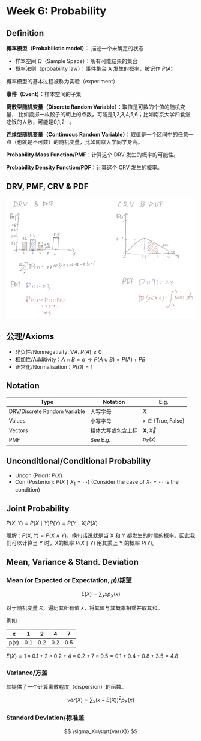 # Week 6: Probability


## Definition

**概率模型（Probabilistic model）**： 描述一个未确定的状态
- 样本空间 $\Omega$（Sample Space）：所有可能结果的集合
- 概率法则（probability law）：事件集合 A 发生的概率，被记作 $P(A)$

概率模型的基本过程被称为实验（experiment）

**事件（Event）**：样本空间的子集

**离散型随机变量（Discrete Random Variable）**：取值是可数的个值的随机变量， 比如投掷一枚骰子的朝上的点数，可能是1,2,3,4,5,6；比如南京大学四食堂吃饭的人数，可能是0,1,2···。

**连续型随机变量（Continuous Random Variable）**：取值是一个区间中的任意一点（也就是不可数）的随机变量，比如南京大学同学身高。

**Probability Mass Function/PMF**：计算这个 DRV 发生的概率的可能性。

**Probability Density Function/PDF**：计算这个 CRV 发生的概率。

## DRV, PMF, CRV & PDF

![](img/P/DRVCRV.png)

## 公理/Axioms

- 非负性/Nonnegativity: $\forall A.\ P(A) \geq 0$
- 相加性/Additivity：$A\cap B=\emptyset\to P(A\cup B)=P(A)+PB$
- 正常化/Normalisation：$P(\Omega)=1$

## Notation

| Type                         | Notation           | E.g.                                |
| ---------------------------- | ------------------ | ----------------------------------- |
| DRV/Discrete Random Variable | 大写字母           | $X$                                 |
| Values                       | 小写字母           | $x\in\{\text{True}, \text{False}\}$ |
| Vectors                      | 粗体大写或包含上标 | $\mathbf{X}, \vec{X}$               |
| PMF                          | See E.g.           | $p_X(x)$                            |

## Unconditional/Conditional Probability

- Uncon (Prior): $P(X)$
- Con (Posterior): $P(X\mid X_1=\cdots)$ (Consider the case of $X_1=\cdots$ is the condition)

## Joint Probability

$P(X, Y)=P(X\mid Y)P(Y)=P(Y\mid X)P(X)$

理解：$P(X,Y)=P(X\wedge Y)$，换句话说就是当 X 和 Y 都发生的时候的概率。因此我们可以计算当 Y 时，X的概率 $P(X\mid Y)$ 用其乘上 Y 的概率 $P(Y)$。

## Mean, Variance & Stand. Deviation

### Mean (or Expected or Expectation, $\mu$)/期望

$$
E(X)=\sum_x{xp_X{(x)}}
$$

对于随机变量 $X$，遍历其所有值 $x$，将其值与其概率相乘并取其和。

例如

| x    | 1   | 2   | 4   | 7   |
| ---- | --- | --- | --- | --- |
| p(x) | 0.1 | 0.2 | 0.2 | 0.5 |

$E(X)=1\times 0.1+2\times 0.2 +4\times 0.2+7\times 0.5=0.1+0.4+0.8+3.5=4.8$

### Variance/方差

其提供了一个计算离散程度（dispersion）的函数。

$$
var(X)=\sum_x{(x-E(X))^2p_X(x)}
$$

### Standard Deviation/标准差

$$
\sigma_X=\sqrt{var(X)}
$$
